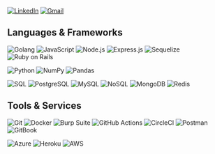 <!--
**Demilade-Omitiran/Demilade-Omitiran** is a ✨ _special_ ✨ repository because its `README.md` (this file) appears on your GitHub profile.

Here are some ideas to get you started:

- 🔭 I’m currently working on ...
- 🌱 I’m currently learning ...
- 👯 I’m looking to collaborate on ...
- 🤔 I’m looking for help with ...
- 💬 Ask me about ...
- 📫 How to reach me: ...
- 😄 Pronouns: ...
- ⚡ Fun fact: ...
-->

[![LinkedIn](https://img.shields.io/badge/LinkedIn-0A66C2?style=for-the-badge&logo=linkedin&logoColor=white)](https://www.linkedin.com/in/demilade-omitiran/)
[![Gmail](https://img.shields.io/badge/Email-D14836?style=for-the-badge&logo=gmail&logoColor=white)](mailto:omitirand@gmail.com)

## Languages & Frameworks
![Golang](https://img.shields.io/badge/Golang-00ADD8?style=for-the-badge&logo=go&logoColor=white)
![JavaScript](https://img.shields.io/badge/JavaScript-F7DF1E?style=for-the-badge&logo=javascript&logoColor=black)
![Node.js](https://img.shields.io/badge/node.js-339933?style=for-the-badge&logo=nodedotjs&logoColor=white)
![Express.js](https://img.shields.io/badge/Express.js-000000?style=for-the-badge&logo=express&logoColor=white)
![Sequelize](https://img.shields.io/badge/Sequelize-52B0E7?style=for-the-badge&logo=sequelize&logoColor=white)
![Ruby on Rails](https://img.shields.io/badge/Ruby_on_Rails-CC0000?style=for-the-badge&logo=rubyonrails&logoColor=white)

![Python](https://img.shields.io/badge/python-3776AB?style=for-the-badge&logo=python&logoColor=ffdd54)
![NumPy](https://img.shields.io/badge/NumPy-013243?style=for-the-badge&logo=numpy&logoColor=white)
![Pandas](https://img.shields.io/badge/Pandas-150458?style=for-the-badge&logo=pandas&logoColor=white)

![SQL](https://img.shields.io/badge/SQL-003B57?style=for-the-badge&logo=database&logoColor=white)
![PostgreSQL](https://img.shields.io/badge/PostgreSQL-4169E1?style=for-the-badge&logo=postgresql&logoColor=white)
![MySQL](https://img.shields.io/badge/MySQL-4479A1?style=for-the-badge&logo=mysql&logoColor=white)
![NoSQL](https://img.shields.io/badge/NoSQL-4A4A4A?style=for-the-badge&logo=databricks&logoColor=white)
![MongoDB](https://img.shields.io/badge/MongoDB-47A248?style=for-the-badge&logo=mongodb&logoColor=white)
![Redis](https://img.shields.io/badge/Redis-DC382D?style=for-the-badge&logo=redis&logoColor=white)

## Tools & Services
![Git](https://img.shields.io/badge/Git-F05032?style=for-the-badge&logo=git&logoColor=white)
![Docker](https://img.shields.io/badge/Docker-2496ED?style=for-the-badge&logo=docker&logoColor=white)
![Burp Suite](https://img.shields.io/badge/Burp_Suite-FF3300?style=for-the-badge&logo=burpsuite&logoColor=white)
![GitHub Actions](https://img.shields.io/badge/GitHub_Actions-2088FF?style=for-the-badge&logo=githubactions&logoColor=white)
![CircleCI](https://img.shields.io/badge/CircleCI-343434?style=for-the-badge&logo=circleci&logoColor=white)
![Postman](https://img.shields.io/badge/Postman-FF6C37?style=for-the-badge&logo=postman&logoColor=white)
![GitBook](https://img.shields.io/badge/GitBook-7B36ED?style=for-the-badge&logo=gitbook&logoColor=white)

![Azure](https://img.shields.io/badge/Azure-0078D4?style=for-the-badge&logo=microsoftazure&logoColor=white)
![Heroku](https://img.shields.io/badge/Heroku-430098?style=for-the-badge&logo=heroku&logoColor=white)
![AWS](https://img.shields.io/badge/AWS-232F3E?style=for-the-badge&logo=amazonaws&logoColor=white)
